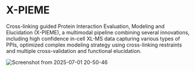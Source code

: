 # X-PIEME
Cross-linking guided Protein Interaction Evaluation, Modeling and Elucidation (X-PIEME), a multimodal pipeline combining several innovations, including high confidence in-cell XL-MS data capturing various types of PPIs, optimized complex modeling strategy using cross-linking restraints and multiple cross-validation and functional elucidation.

![Screenshot from 2025-07-01 20-50-46](https://github.com/user-attachments/assets/2cdd0974-27ce-45d0-a580-33536e00a8e5)
